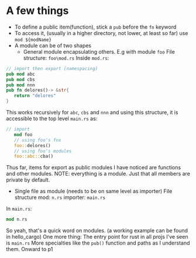 # A few things

- To define a public item(function), stick a `pub` before the `fn` keyword
- To access it, (usually in a higher directory, not lower, at least so far) use `mod ${modName}`
- A module can be of two shapes
  - General module encapsulating others. E.g with module `foo`
    File structure: `foo\mod.rs`
    Inside `mod.rs`:

```rust
// import then export (namespacing)
pub mod abc
pub mod cbs
pub mod nnn
pub fn delores()-> &str{
   return "delores"
}
```

This works recursively for `abc`, `cbs` and `nnn` and using this structure, it is accessible to the top level `main.rs` as:

```rust
// import
   mod foo
   // using foo's fnx
   foo::delores()
   // using foo's modules
   foo::abc::cba()

```

Thus far, items for export as public modules I have noticed are functions and other modules.
NOTE: everything is a module. Just that all members are private by default.

- Single file as module (needs to be on same level as importer)
  File structure mod: `n.rs`
  importer: `main.rs`

In `main.rs`:

```rust
mod n.rs
```

So yeah, that's a quick word on modules. (a working example can be found in hello_cargo)
One more thing: The entry point for rust in all projs I've seen is `main.rs`
More specialties like the `pub()` function and paths as I understand them.
Onward to p1
